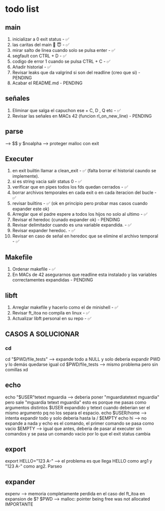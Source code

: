 # todo list

## main

1. inicializar a 0 exit status - ✅
2. las caritas del main 🤬 😇  - ✅
3. mirar salto de linea cuando solo se pulsa enter - ✅
4. segfault con CTRL + D - ✅
5. codigo de error 1 cuando se pulsa CTRL + C - ✅
6. Añadir historial - ✅
7. Revisar leaks que da valgrind si son del readline (creo que si) - PENDING
8. Acabar el README.md - PENDING

## señales
1. Eliminar que salga el capuchon ese + C, D , Q etc - ✅
2. Revisar las señales en MACs 42 (funcion rl_on_new_line) - PENDING

## parse

--> $$ y $noalpha
--> proteger malloc con exit

## Executer

1. en exit builtin llamar a clean_exit - ✅ (falta borrar el historial caundo se implemente).
2. si es string vacia salir status 0 - ✅
3. verificar que en pipes todos los fds quedan cerrados - ✅
4. borrar archivos temporales en cada exit o en cada iteracion del bucle - ✅
5. revisar builtins - ✅ (ok en principio pero probar mas casos cuando expander este ok)
6. Arreglar que el padre espere a todos los hijos no solo al ultimo - ✅
7. Revisar el heredoc (cunado expander ok) - PENDING
8. Revisar delimitador cuando es una variable expandida. - ✅
9. Revisar expander heredoc. - ✅
10. Revisar en caso de señal en heredoc que se elimine el archivo temporal - ✅

## Makefile

1. Ordenar makefile - ✅
2. En MACs de 42 asegurarnos que readline esta instalado y las variables correctamentes expandidas - PENDING

## libft

1. Arreglar makefile y hacerlo como el de minishell - ✅
2. Revisar ft_itoa no compila en linux - ✅
3. Actualizar libft personal en su repo - ✅



## CASOS A SOLUCIONAR
### cd

cd "$PWD/file_tests" --> expande todo a NULL y solo deberia expandir PWD y lo demás quedarse igual
cd $PWD/file_tests   --> mismo problema pero sin comillas xd

## echo

echo  "$USER"tetext mguardia --> deberia poner "mguardiatetext mguardia" pero sale "mguardia tetext mguardia" esto es porque me pasas como argumentos distintos $USER expandido y tetext cuando deberian ser el mismo argumento pq no los separa el espacio.
echo $USER/home --> intenta expandir todo y solo deberia hasta la /
$EMPTY echo hi --> no expande a nada y echo es el comando, el primer comando se pasa como vacio
$EMPTY --> igual que antes, deberia de pasar al executer sin comandos y se pasa un comando vacio por lo que el exit status cambia

## export

export HELLO="123 A-" --> el problema es que llega HELLO como arg1 y "123 A-" como arg2. Parseo

## expander
expenv --> memoria completamente perdida en el caso del ft_itoa en expansion de $?
$PWD --> malloc: pointer being free was not allocated IMPORTANTE